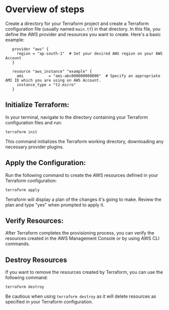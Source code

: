 
# Overview of steps

Create a directory for your Terraform project and create a Terraform configuration file (usually named `main.tf`) in that directory. In this file, you define the AWS provider and resources you want to create. Here's a basic example:

```hcl
   provider "aws" {
     region = "ap-south-1"  # Set your desired AWS region on your AWS Account
   }

   resource "aws_instance" "example" {
     ami           = "ami-abc000000000000"  # Specify an appropriate AMI ID which you are using on AWS Account.
     instance_type = "t2.micro"
   }
```

## Initialize Terraform:

In your terminal, navigate to the directory containing your Terraform configuration files and run:

```
terraform init  
```

This command initializes the Terraform working directory, downloading any necessary provider plugins.

## Apply the Configuration:

Run the following command to create the AWS resources defined in your Terraform configuration:

```
terraform apply
```

Terraform will display a plan of the changes it's going to make. Review the plan and type "yes" when prompted to apply it.

## Verify Resources:

After Terraform completes the provisioning process, you can verify the resources created in the AWS Management Console or by using AWS CLI commands.

## Destroy Resources

If you want to remove the resources created by Terraform, you can use the following command:

```
terraform destroy
```

Be cautious when using `terraform destroy` as it will delete resources as specified in your Terraform configuration.
